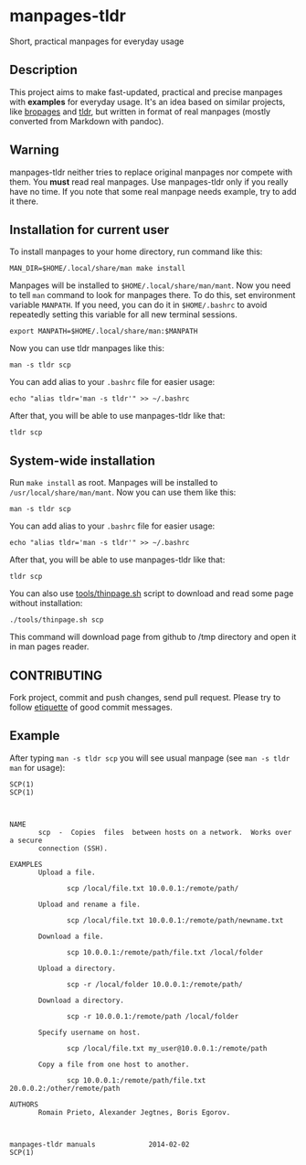 manpages-tldr
=============

Short, practical manpages for everyday usage

Description
-----------

This project aims to make fast-updated, practical and precise manpages with
**examples** for everyday usage. It's an idea based on similar projects, like
[bropages](http://bropages.org/) and [tldr](https://github.com/rprieto/tldr),
but written in format of real manpages (mostly converted from Markdown with
pandoc).

Warning
-------

manpages-tldr neither tries to replace original manpages nor compete with them.
You **must** read real manpages. Use manpages-tldr only if you really have no
time. If you note that some real manpage needs example, try to add it there.


Installation for current user
-----------------------------

To install manpages to your home directory, run command like this:

    MAN_DIR=$HOME/.local/share/man make install

Manpages will be installed to `$HOME/.local/share/man/mant`. Now you need to tell `man` command to look for manpages there. To do this, set environment variable `MANPATH`. If you need, you can do it in `$HOME/.bashrc` to avoid repeatedly setting this variable for all new terminal sessions.

    export MANPATH=$HOME/.local/share/man:$MANPATH

Now you can use tldr manpages like this:

    man -s tldr scp

You can add alias to your `.bashrc` file for easier usage:

    echo "alias tldr='man -s tldr'" >> ~/.bashrc

After that, you will be able to use manpages-tldr like that:

    tldr scp

System-wide installation
------------------------

Run `make install` as root. Manpages will be installed to
`/usr/local/share/man/mant`. Now you can use them like this:

    man -s tldr scp

You can add alias to your `.bashrc` file for easier usage:

    echo "alias tldr='man -s tldr'" >> ~/.bashrc

After that, you will be able to use manpages-tldr like that:

    tldr scp

You can also use [tools/thinpage.sh](tools/thinpage.sh) script to download and
read some page without installation:

    ./tools/thinpage.sh scp

This command will download page from github to /tmp directory and open it in
man pages reader.

CONTRIBUTING
------------

Fork project, commit and push changes, send pull request.
Please try to follow
[etiquette](http://tbaggery.com/2008/04/19/a-note-about-git-commit-messages.html)
of good commit messages.

Example
-------

After typing `man -s tldr scp` you will see usual manpage (see `man -s tldr man`
for usage):

    SCP(1)                                                                  SCP(1)
    
    
    
    NAME
           scp  -  Copies  files  between hosts on a network.  Works over a secure
           connection (SSH).
    
    EXAMPLES
           Upload a file.
    
                  scp /local/file.txt 10.0.0.1:/remote/path/
    
           Upload and rename a file.
    
                  scp /local/file.txt 10.0.0.1:/remote/path/newname.txt
    
           Download a file.
    
                  scp 10.0.0.1:/remote/path/file.txt /local/folder
    
           Upload a directory.
    
                  scp -r /local/folder 10.0.0.1:/remote/path/
    
           Download a directory.
    
                  scp -r 10.0.0.1:/remote/path /local/folder
    
           Specify username on host.
    
                  scp /local/file.txt my_user@10.0.0.1:/remote/path
    
           Copy a file from one host to another.
    
                  scp 10.0.0.1:/remote/path/file.txt 20.0.0.2:/other/remote/path
    
    AUTHORS
           Romain Prieto, Alexander Jegtnes, Boris Egorov.
    
    
    
    manpages-tldr manuals             2014-02-02                            SCP(1)
